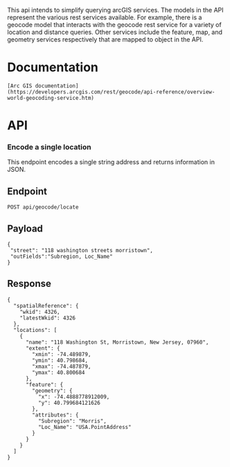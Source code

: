 This api intends to simplify querying arcGIS services. The models in the API represent the various rest services available. For example, there is a geocode model that interacts with the geocode rest service for a variety of location and distance queries. Other services include the feature, map, and geometry services respectively that are mapped to object in the API.

# Documentation

```
[Arc GIS documentation](https://developers.arcgis.com/rest/geocode/api-reference/overview-world-geocoding-service.htm)
```

# API

### Encode a single location

This endpoint encodes a single string address and returns information in JSON.  

## Endpoint
```
POST api/geocode/locate
```

## Payload
```
{
 "street": "118 washington streets morristown",
 "outFields":"Subregion, Loc_Name"
}
```
## Response

```
{
  "spatialReference": {
    "wkid": 4326,
    "latestWkid": 4326
  },
  "locations": [
    {
      "name": "118 Washington St, Morristown, New Jersey, 07960",
      "extent": {
        "xmin": -74.489879,
        "ymin": 40.798684,
        "xmax": -74.487879,
        "ymax": 40.800684
      },
      "feature": {
        "geometry": {
          "x": -74.4888778912009,
          "y": 40.799684121626
        },
        "attributes": {
          "Subregion": "Morris",
          "Loc_Name": "USA.PointAddress"
        }
      }
    }
  ]
}
```